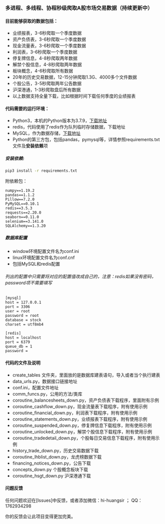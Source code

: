### 多进程、多线程、协程秒级爬取A股市场交易数据（持续更新中）

#### 目前能够获取的数据包括：
- 业绩报表，3-6秒爬取一个季度数据
- 资产负债表，3-6秒爬取一个季度数据
- 现金流量表，3-6秒爬取一个季度数据
- 利润表，3-6秒爬取一个季度数据
- 停复牌信息，4-8秒爬取两年数据
- 解禁个股信息，4-8秒爬取两年数据
- 板块概念，4-6秒爬取所有数据
- 20年的历史交易数据，12-15分钟爬取1.3G、4000多个文件数据
- 个股公告，3-5秒爬取两年公告数据
- 沪深港通，1-3秒爬取盘后所有数据
- 以上数据支持全量下载，比如根据时间下载任何季度的业绩报表

#### 代码需要的运行环境：
- Python3，本机的Python版本为3.7.9，[下载地址](https://www.python.org/downloads/)
- redis，代码使用了redis作为队列临时存储数据，下载地址
- MySQL，作为数据存储，[下载地址](https://www.mysql.com/downloads/)
- Python的第三方包，包括pandas，pymysql等，详情参照requirements.txt文件及**安装依赖**项

##### 安装依赖:

```bash
pip3 install -r requirements.txt
```
附依赖包：

```
numpy==1.19.2
pandas==1.1.2
Pillow==7.2.0
PyMySQL==0.10.1
redis==3.5.3
requests==2.20.0
seaborn==0.11.0
selenium==3.141.0
SQLAlchemy==1.3.20
```


##### 数据库配置
- window环境配置文件名为conf.ini
- linux环境配置文件名为conf.cnf
- 包括MySQL和redis配置
###### 列出的配置中只需要将对应的配置值改成自己的，注意：redis如果没有密码，password项不需要填写

```
[mysql]
host = 127.0.0.1
port = 3306
user = root
password = root
database = stock
charset = utf8mb4

[redis]
host = localhost
port = 6379
queue_db = 1
password = 
```

#### 代码的文件及说明
- create_tables 文件夹，里面放的是数据库建表语句，导入或者当个执行建表
- data_urls.py，数据接口链接地址
- conf.ini，配置文件地址
- comm_funcs.py，公用的方法/类库
- coroutine_balancesheets_down.py，资产负债表下载程序，里面附有示例
- coroutine_cashflow_down.py，现金流量表下载程序，附有使用示例
- coroutine_financial_down.py，利润表下载程序，附有使用示例
- coroutine_statements_down.py，业绩报表下载程序，附有使用示例
- coroutine_suspended_down.py，停复牌信息下载程序，附有使用示例
- coroutine_unlocked_down.py，解禁个股信息下载程序，附有使用示例
- coroutine_tradedetail_down.py，个股每日交易信息下载程序，附有使用示例
- history_trade_down.py，历史交易数据下载
- coroutine_lhblist_down.py，龙虎榜数据下载
- financing_notices_down.py，公告下载
- concepts_down.py 个股概念板块下载
- coroutine_hsgt_down.py 沪深港通下载

#### 问题反馈
任何问题欢迎在[Issues]中反馈，或者添加微信：hi-huangsir ； QQ：1762934298

你的反馈会让此项目变得更加完美。



